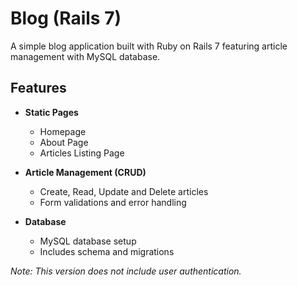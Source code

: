 # Blog (Rails 7)

A simple blog application built with Ruby on Rails 7 featuring article management with MySQL database.

## Features

- **Static Pages**
  - Homepage
  - About Page
  - Articles Listing Page

- **Article Management (CRUD)**
  - Create, Read, Update and Delete articles
  - Form validations and error handling

- **Database**
  - MySQL database setup
  - Includes schema and migrations

*Note: This version does not include user authentication.*
